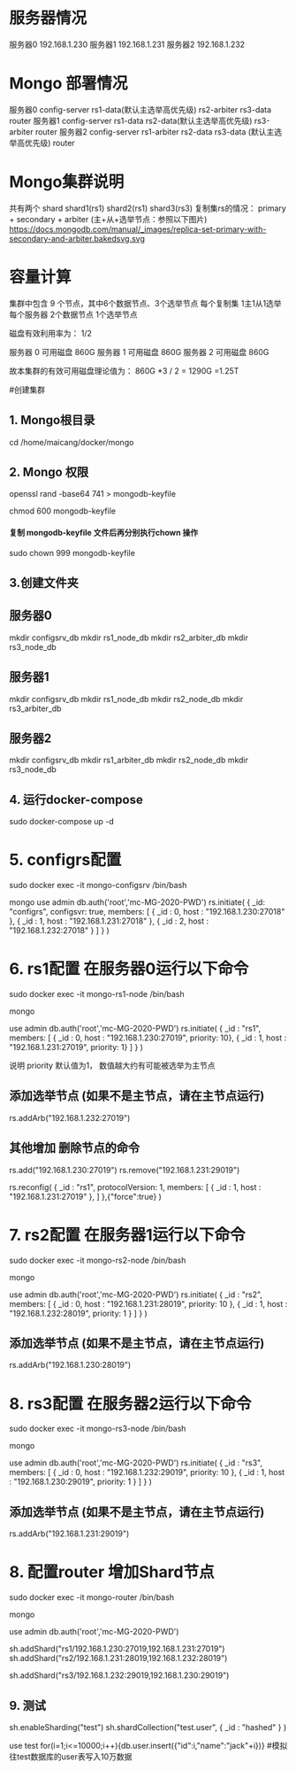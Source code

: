 # 服务器情况
服务器0 192.168.1.230
服务器1 192.168.1.231
服务器2 192.168.1.232

# Mongo 部署情况
服务器0  config-server rs1-data(默认主选举高优先级) rs2-arbiter                rs3-data                    router
服务器1  config-server rs1-data                   rs2-data(默认主选举高优先级) rs3-arbiter                 router
服务器2  config-server rs1-arbiter                rs2-data                   rs3-data (默认主选举高优先级) router


# Mongo集群说明
共有两个 shard  shard1(rs1)  shard2(rs1)  shard3(rs3)
复制集rs的情况： primary + secondary + arbiter  (主+从+选举节点：参照以下图片)
https://docs.mongodb.com/manual/_images/replica-set-primary-with-secondary-and-arbiter.bakedsvg.svg

# 容量计算
集群中包含 9 个节点，其中6个数据节点、3个选举节点
每个复制集 1主1从1选举
每个服务器 2个数据节点 1个选举节点

磁盘有效利用率为： 1/2

服务器 0 可用磁盘 860G
服务器 1 可用磁盘 860G
服务器 2 可用磁盘 860G

故本集群的有效可用磁盘理论值为： 860G *3 / 2 = 1290G =1.25T

#创建集群

## 1. Mongo根目录

cd /home/maicang/docker/mongo

## 2. Mongo 权限
openssl rand -base64 741 > mongodb-keyfile

chmod 600 mongodb-keyfile
#### 复制 mongodb-keyfile 文件后再分别执行chown 操作

sudo chown 999 mongodb-keyfile

## 3.创建文件夹

## 服务器0
mkdir configsrv_db
mkdir rs1_node_db
mkdir rs2_arbiter_db
mkdir rs3_node_db


## 服务器1
mkdir configsrv_db
mkdir rs1_node_db
mkdir rs2_node_db
mkdir rs3_arbiter_db

## 服务器2
mkdir configsrv_db
mkdir rs1_arbiter_db
mkdir rs2_node_db
mkdir rs3_node_db

## 4. 运行docker-compose

sudo docker-compose up -d

# 5. configrs配置
sudo docker exec -it mongo-configsrv /bin/bash

mongo
use admin
db.auth('root','mc-MG-2020-PWD')
rs.initiate(
  {
    _id: "configrs",
    configsvr: true,
    members: [
      { _id : 0, host : "192.168.1.230:27018" },
      { _id : 1, host : "192.168.1.231:27018" },
      { _id : 2, host : "192.168.1.232:27018" }
    ]
  }
)


# 6. rs1配置  在服务器0运行以下命令
sudo docker exec -it mongo-rs1-node /bin/bash

mongo

use admin
db.auth('root','mc-MG-2020-PWD')
rs.initiate(
  {
    _id : "rs1",
    members: [
      { _id : 0, host : "192.168.1.230:27019", priority: 10},
      { _id : 1, host : "192.168.1.231:27019", priority: 1}
    ]
  }
)

说明 priority 默认值为1， 数值越大约有可能被选举为主节点

## 添加选举节点 (如果不是主节点，请在主节点运行)
rs.addArb("192.168.1.232:27019")
## 其他增加 删除节点的命令

rs.add("192.168.1.230:27019")
rs.remove("192.168.1.231:29019")

rs.reconfig(
  {
    _id : "rs1",
    protocolVersion: 1,
    members: [
      { _id : 1, host : "192.168.1.231:27019" },
    ]
  },{"force":true}
)

# 7. rs2配置    在服务器1运行以下命令
sudo docker exec -it mongo-rs2-node /bin/bash

mongo

use admin
db.auth('root','mc-MG-2020-PWD')
rs.initiate(
  {
    _id : "rs2",
    members: [
      { _id : 0, host : "192.168.1.231:28019", priority: 10 },
      { _id : 1, host : "192.168.1.232:28019", priority: 1 }
    ]
  }
)

## 添加选举节点 (如果不是主节点，请在主节点运行)
rs.addArb("192.168.1.230:28019")

# 8. rs3配置    在服务器2运行以下命令
sudo docker exec -it mongo-rs3-node /bin/bash

mongo

use admin
db.auth('root','mc-MG-2020-PWD')
rs.initiate(
  {
    _id : "rs3",
    members: [
      { _id : 0, host : "192.168.1.232:29019", priority: 10 },
      { _id : 1, host : "192.168.1.230:29019", priority: 1 }
    ]
  }
)

## 添加选举节点  (如果不是主节点，请在主节点运行)
rs.addArb("192.168.1.231:29019")

# 8. 配置router 增加Shard节点

sudo docker exec -it mongo-router /bin/bash

mongo

use admin
db.auth('root','mc-MG-2020-PWD')

sh.addShard("rs1/192.168.1.230:27019,192.168.1.231:27019")
sh.addShard("rs2/192.168.1.231:28019,192.168.1.232:28019")


sh.addShard("rs3/192.168.1.232:29019,192.168.1.230:29019")


## 9. 测试

sh.enableSharding("test")
sh.shardCollection("test.user", { _id : "hashed" } )

use test
for(i=1;i<=10000;i++){db.user.insert({"id":i,"name":"jack"+i})} #模拟往test数据库的user表写入10万数据

